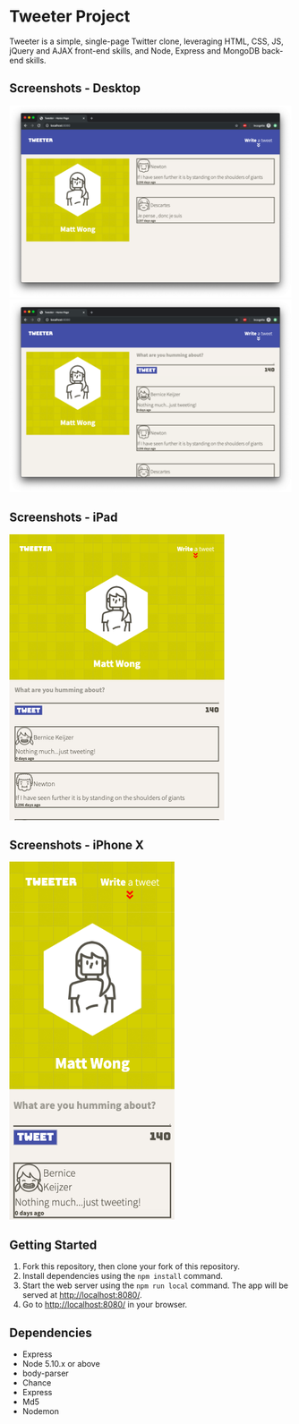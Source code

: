 # Tweeter Project

Tweeter is a simple, single-page Twitter clone, leveraging HTML, CSS, JS, jQuery and AJAX front-end skills, and Node, Express and MongoDB back-end skills.

## Screenshots - Desktop

!["Tweeter main page - desktop view"](https://github.com/mwong01/tweeter/blob/master/docs/desktop-main-screen.png)
<br>
!["Tweeter new tweet - desktop view"](https://github.com/mwong01/tweeter/blob/master/docs/desktop-new-tweet.png)

## Screenshots - iPad

!["Tweeter main page - iPad view"](https://github.com/mwong01/tweeter/blob/master/docs/ipad-new-tweet.png)

## Screenshots - iPhone X
!["Tweeter main page - iPhone X view"](https://github.com/mwong01/tweeter/blob/master/docs/iphone-x-new-tweet.png)


## Getting Started

1. Fork this repository, then clone your fork of this repository.
2. Install dependencies using the `npm install` command.
3. Start the web server using the `npm run local` command. The app will be served at <http://localhost:8080/>.
4. Go to <http://localhost:8080/> in your browser.

## Dependencies

- Express
- Node 5.10.x or above
- body-parser
- Chance
- Express
- Md5
- Nodemon

